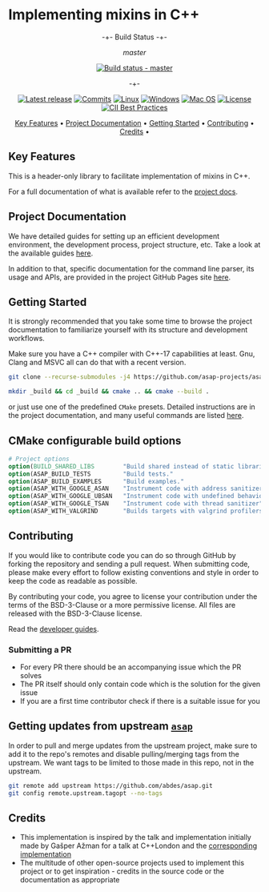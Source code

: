 # Implementing mixins in C++

<div align="center">

-+- Build Status -+-

_master_

[![Build status - master][build-status-master-badge]][build-matrix]

-+-

[![Latest release][release-badge]][latest-release]
[![Commits][last-commit-badge]][commits]
[![Linux][linux-badge]][latest-release]
[![Windows][windows-badge]][latest-release]
[![Mac OS][macos-badge]][latest-release]
[![License][license-badge]][license]
[![CII Best Practices][openssf-badge]][openssf-project]

</div>

<p align="center">
  <a href="#key-features">Key Features</a> •
  <a href="#project-documentation">Project Documentation</a> •
  <a href="#getting-started">Getting Started</a> •
  <a href="#Contributing">Contributing</a> •
  <a href="#credits">Credits</a> •
</p>

## Key Features

This is a header-only library to facilitate implementation of mixins in C++.

For a full documentation of what is available refer to the
[project docs](https://asap-projects.github.io/asap-mixin/).

## Project Documentation

We have detailed guides for setting up an efficient development environment, the
development process, project structure, etc. Take a look at the available guides
[here](https://abdes.github.io/asap/asap_master/html/).

In addition to that, specific documentation for the command line parser, its
usage and APIs, are provided in the project GitHub Pages site
[here](https://asap-projects.github.io/asap-mixin/asap_mixin_master/html/).

## Getting Started

It is strongly recommended that you take some time to browse the project
documentation to familiarize yourself with its structure and development
workflows.

Make sure you have a C++ compiler with C++-17 capabilities at least. Gnu, Clang
and MSVC all can do that with a recent version.

```bash
git clone --recurse-submodules -j4 https://github.com/asap-projects/asap-mixin.git
```

```bash
mkdir _build && cd _build && cmake .. && cmake --build .
```

or just use one of the predefined `CMake` presets. Detailed instructions are in
the project documentation, and many useful commands are listed
[here](https://abdes.github.io/asap/asap_master/html/getting-started/useful-commands.html).

## CMake configurable build options

```cmake
# Project options
option(BUILD_SHARED_LIBS        "Build shared instead of static libraries."              ON)
option(ASAP_BUILD_TESTS         "Build tests."                                           OFF)
option(ASAP_BUILD_EXAMPLES      "Build examples."                                        OFF)
option(ASAP_WITH_GOOGLE_ASAN    "Instrument code with address sanitizer"                 OFF)
option(ASAP_WITH_GOOGLE_UBSAN   "Instrument code with undefined behavior sanitizer"      OFF)
option(ASAP_WITH_GOOGLE_TSAN    "Instrument code with thread sanitizer"                  OFF)
option(ASAP_WITH_VALGRIND       "Builds targets with valgrind profilers added"           OFF)
```

## Contributing

If you would like to contribute code you can do so through GitHub by forking the
repository and sending a pull request. When submitting code, please make every
effort to follow existing conventions and style in order to keep the code as
readable as possible.

By contributing your code, you agree to license your contribution under the
terms of the BSD-3-Clause or a more permissive license. All files are released
with the BSD-3-Clause license.

Read the [developer guides](https://abdes.github.io/asap/asap_master/html/).

### Submitting a PR

- For every PR there should be an accompanying issue which the PR solves
- The PR itself should only contain code which is the solution for the given
  issue
- If you are a first time contributor check if there is a suitable issue for you

## Getting updates from upstream [`asap`](https://github.com/abdes/asap)

In order to pull and merge updates from the upstream project, make sure to add
it to the repo's remotes and disable pulling/merging tags from the upstream. We
want tags to be limited to those made in this repo, not in the upstream.

```bash
git remote add upstream https://github.com/abdes/asap.git
git config remote.upstream.tagopt --no-tags
```

## Credits

- This implementation is inspired by the talk and implementation initially made
  by Gašper Ažman for a talk at C++London and the
  [corresponding implementation](https://github.com/atomgalaxy/libciabatta)
- The multitude of other open-source projects used to implement this project or
  to get inspiration - credits in the source code or the documentation as
  appropriate

[build-matrix]: https://github.com/asap-projects/asap-mixin/actions/workflows/cmake-build.yml?branch=master
[build-status-develop-badge]: https://github.com/asap-projects/asap-mixin/actions/workflows/cmake-build.yml/badge.svg?branch=develop
[build-status-master-badge]: https://github.com/asap-projects/asap-mixin/actions/workflows/cmake-build.yml/badge.svg?branch=master
[cleanup-thumb]: https://asciinema.org/a/JOXq0l9CLZMolNcGhOnc84tNO.svg
[cleanup-video]: https://asciinema.org/a/JOXq0l9CLZMolNcGhOnc84tNO?autoplay=1
[commits]: https://github.com/asap-projects/asap-mixin/commits
[customize-thumb]: https://cdn.loom.com/sessions/thumbnails/bedff4e1532441a6af6497653e52cede-with-play.gif
[customize-video]: https://www.loom.com/embed/bedff4e1532441a6af6497653e52cede
[from-template-thumb]: https://cdn.loom.com/sessions/thumbnails/087f217b73454728900baa8b1487f358-with-play.gif
[from-template-video]: https://www.loom.com/embed/087f217b73454728900baa8b1487f358
[hello-world-thumb]: https://cdn.loom.com/sessions/thumbnails/ff20f1771a6d448c8fd7b6e53e117c93-with-play.gif
[hello-world-video]: https://www.loom.com/embed/ff20f1771a6d448c8fd7b6e53e117c93
[last-commit-badge]: https://img.shields.io/github/last-commit/asap-projects/asap-mixin
[latest-release]: https://github.com/asap-projects/asap-mixin/releases/latest
[license-badge]: https://img.shields.io/github/license/asap-projects/asap-mixin
[license]: https://opensource.org/licenses/BSD-3-Clause
[linux-badge]: https://img.shields.io/badge/OS-linux-blue
[macos-badge]: https://img.shields.io/badge/OS-macOS-blue
[openssf-badge]: https://bestpractices.coreinfrastructure.org/projects/5921/badge
[openssf-project]: https://bestpractices.coreinfrastructure.org/projects/5921
[project-docs-thumb]: https://cdn.loom.com/sessions/thumbnails/131bd53f1a004387b09bbeeb80a41f3e-with-play.gif
[project-docs-video]: https://www.loom.com/embed/131bd53f1a004387b09bbeeb80a41f3e
[project-docs]: https://abdes.github.io/asap/asap_master/html/index.html
[release-badge]: https://img.shields.io/github/v/release/asap-projects/asap-mixin
[windows-badge]: https://img.shields.io/badge/OS-windows-blue
